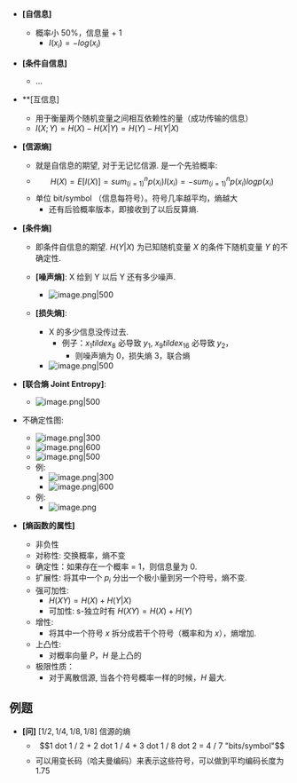 - **[自信息]**
    - 概率小 50%，信息量 + 1
        -  $I(x_i) = -log(x_i)$
- **[条件自信息]**
    - ...
- **[互信息]
    - 用于衡量两个随机变量之间相互依赖性的量（成功传输的信息）
    - $I(X; Y) = H(X) - H(X | Y) = H(Y) - H(Y | X)$
- **[信源熵]**
    - 就是自信息的期望, 对于无记忆信源. 是一个先验概率:
    - $$H(X) = E[I(X)] = sum_(i = 1)^n p(x_i) I(x_i) = - sum_(i = 1)^n p(x_i) log p(x_i)$$
    - 单位 bit/symbol （信息每符号）。符号几率越平均，熵越大
        - 还有后验概率版本，即接收到了以后反算熵.
- **[条件熵]**
    - 即条件自信息的期望. $H(Y|X)$ 为已知随机变量 $X$ 的条件下随机变量 $Y$ 的不确定性.
    - **[噪声熵]**: X 给到 Y 以后 Y 还有多少噪声.
        - ![image.png|500](https://how-to-1258460161.cos.ap-shanghai.myqcloud.com/how-to/20241121103813.webp)

    - **[损失熵]**:
        - X 的多少信息没传过去.
            - 例子：$x_1 tilde x_8$ 必导致 $y_1$, $x_9 tilde x_16$ 必导致 $y_2$，
                - 则噪声熵为 $0$，损失熵 $3$，联合熵 
        - ![image.png|500](https://how-to-1258460161.cos.ap-shanghai.myqcloud.com/how-to/20241121103832.webp)
- **[联合熵 Joint Entropy]**:
    - ![image.png|500](https://how-to-1258460161.cos.ap-shanghai.myqcloud.com/how-to/20241121103923.webp)
- 不确定性图:
    - ![image.png|300](https://how-to-1258460161.cos.ap-shanghai.myqcloud.com/how-to/20241121104058.webp)
    - ![image.png|600](https://how-to-1258460161.cos.ap-shanghai.myqcloud.com/how-to/20241121104156.webp)
    - ![image.png|500](https://how-to-1258460161.cos.ap-shanghai.myqcloud.com/how-to/20241121104255.webp)
    - 例:
        -  ![image.png|300](https://how-to-1258460161.cos.ap-shanghai.myqcloud.com/how-to/20241121105919.webp)
        - ![image.png|600](https://how-to-1258460161.cos.ap-shanghai.myqcloud.com/how-to/20241121105909.webp)
    - 例:
        - ![image.png](https://how-to-1258460161.cos.ap-shanghai.myqcloud.com/how-to/20241122210240.webp)

- **[熵函数的属性]**
    - 非负性
    - 对称性: 交换概率，熵不变
    - 确定性：如果存在一个概率 = 1，则信息量为 0.
    - 扩展性: 将其中一个 $p_i$ 分出一个极小量到另一个符号，熵不变.
    - 强可加性:
        - $H(X Y) = H(X) + H(Y | X)$
        - 可加性: s-独立时有 $H(X Y) = H(X) + H(Y)$
    - 增性:
        - 将其中一个符号 $x$ 拆分成若干个符号（概率和为 $x$），熵增加.
    - 上凸性:
        - 对概率向量 $P$，$H$ 是上凸的
    - 极限性质：
        - 对于离散信源, 当各个符号概率一样的时候，$H$ 最大.

## 例题

- **[问]** $[1 / 2, 1 / 4, 1 / 8, 1/ 8]$ 信源的熵
    - $$1 dot 1 / 2 + 2 dot 1 / 4 + 3 dot 1 / 8 dot 2 = 4 / 7 "bits/symbol"$$
    - 可以用变长码（哈夫曼编码）来表示这些符号，可以做到平均编码长度为 $1.75$
    